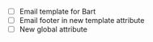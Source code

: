  - [ ] Email template for Bart
 - [ ] Email footer in new template attribute
 - [ ] New global attribute 